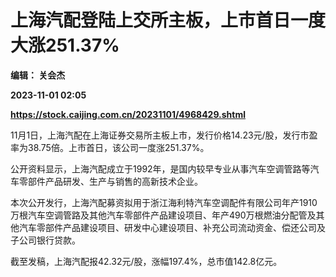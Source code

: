 # 上海汽配登陆上交所主板，上市首日一度大涨251.37%
**编辑： 关会杰**

**2023-11-01 02:05**

**https://stock.caijing.com.cn/20231101/4968429.shtml**

11月1日，上海汽配在上海证券交易所主板上市，发行价格14.23元/股，发行市盈率为38.75倍。上市首日，该公司一度涨251.37%。

公开资料显示，上海汽配成立于1992年，是国内较早专业从事汽车空调管路等汽车零部件产品研发、生产与销售的高新技术企业。

本次公开发行，上海汽配募资拟用于浙江海利特汽车空调配件有限公司年产1910万根汽车空调管路及其他汽车零部件产品建设项目、年产490万根燃油分配管及其他汽车零部件产品建设项目、研发中心建设项目、补充公司流动资金、偿还公司及子公司银行贷款。

截至发稿，上海汽配报42.32元/股，涨幅197.4%，总市值142.8亿元。